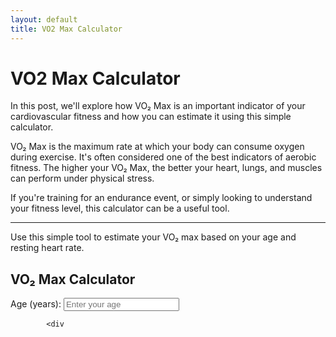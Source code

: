 ```yaml
---
layout: default
title: VO2 Max Calculator
---
```


# VO2 Max Calculator

In this post, we'll explore how VO₂ Max is an important indicator of your cardiovascular fitness and how you can estimate it using this simple calculator.

VO₂ Max is the maximum rate at which your body can consume oxygen during exercise. It's often considered one of the best indicators of aerobic fitness. The higher your VO₂ Max, the better your heart, lungs, and muscles can perform under physical stress.

If you're training for an endurance event, or simply looking to understand your fitness level, this calculator can be a useful tool.

---

Use this simple tool to estimate your VO₂ max based on your age and resting heart rate.

<div class="vo2-calculator">
    <div class="calculator-container">
        <div class="calculator-box">
            <h2>VO₂ Max Calculator</h2>
            <div class="input-group">
                <label for="age">Age (years):</label>
                <input type="number" id="age" placeholder="Enter your age" required>
            </div>
            
            <div
